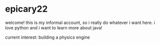 # epicary22
welcome! this is my informal account, so i really do whatever i want here. i love python and i want to learn more about java!

current interest: building a physics engine

<!---
epicary22/epicary22 is a ✨ special ✨ repository because its `README.md` (this file) appears on your GitHub profile.
You can click the Preview link to take a look at your changes.
--->
